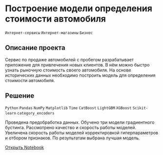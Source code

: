 # Построение модели определения стоимости автомобиля

`Интернет-сервисы` `Интернет-магазины` `Бизнес`

## Описание проекта

Сервис по продаже автомобилей с пробегом  разрабатывает приложение для привлечения новых клиентов. В нём можно быстро узнать рыночную стоимость своего автомобиля. На основе исторических данных необходимо построить модель для определения стоимости автомобиля.

## Решение

`Python` `Pandas` `NumPy` `Matplotlib` `Time` `CatBoost` `LightGBM` `XGBoost` `Scikit-learn` `category_encoders`

Проведена предобработка данных. Обучено три модели градиентного бустинга. Рассмотрено качество и скорость работы моделей. Увеличена скорость работы моделей корректировкой гиперпараметров и отбором признаков. По результатам выбрана лучшая модель.

[Открыть Notebook](https://github.com/Kri5PO/Projects/blob/main/10_Построение_модели_определения_стоимости_автомобиля/auto.ipynb)


```python

```
